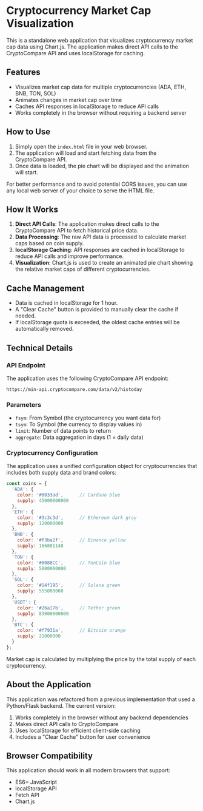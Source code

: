 # Cryptocurrency Market Cap Visualization

This is a standalone web application that visualizes cryptocurrency market cap data using Chart.js. The application makes direct API calls to the CryptoCompare API and uses localStorage for caching.

## Features

- Visualizes market cap data for multiple cryptocurrencies (ADA, ETH, BNB, TON, SOL)
- Animates changes in market cap over time
- Caches API responses in localStorage to reduce API calls
- Works completely in the browser without requiring a backend server

## How to Use

1. Simply open the `index.html` file in your web browser.
2. The application will load and start fetching data from the CryptoCompare API.
3. Once data is loaded, the pie chart will be displayed and the animation will start.

For better performance and to avoid potential CORS issues, you can use any local web server of your choice to serve the HTML file.

## How It Works

1. **Direct API Calls**: The application makes direct calls to the CryptoCompare API to fetch historical price data.
2. **Data Processing**: The raw API data is processed to calculate market caps based on coin supply.
3. **localStorage Caching**: API responses are cached in localStorage to reduce API calls and improve performance.
4. **Visualization**: Chart.js is used to create an animated pie chart showing the relative market caps of different cryptocurrencies.

## Cache Management

- Data is cached in localStorage for 1 hour.
- A "Clear Cache" button is provided to manually clear the cache if needed.
- If localStorage quota is exceeded, the oldest cache entries will be automatically removed.

## Technical Details

### API Endpoint

The application uses the following CryptoCompare API endpoint:
```
https://min-api.cryptocompare.com/data/v2/histoday
```

### Parameters

- `fsym`: From Symbol (the cryptocurrency you want data for)
- `tsym`: To Symbol (the currency to display values in)
- `limit`: Number of data points to return
- `aggregate`: Data aggregation in days (1 = daily data)

### Cryptocurrency Configuration

The application uses a unified configuration object for cryptocurrencies that includes both supply data and brand colors:

```javascript
const coins = {
  'ADA': {
    color: '#0033ad',      // Cardano blue
    supply: 45000000000
  },
  'ETH': {
    color: '#3c3c3d',      // Ethereum dark gray
    supply: 120000000
  },
  'BNB': {
    color: '#f3ba2f',      // Binance yellow
    supply: 166801148
  },
  'TON': {
    color: '#0088CC',      // TonCoin blue
    supply: 5000000000
  },
  'SOL': {
    color: '#14f195',      // Solana green
    supply: 555000000
  },
  'USDT': {
    color: '#26a17b',      // Tether green
    supply: 83000000000
  },
  'BTC': {
    color: '#f7931a',      // Bitcoin orange
    supply: 21000000
  }
};
```

Market cap is calculated by multiplying the price by the total supply of each cryptocurrency.

## About the Application

This application was refactored from a previous implementation that used a Python/Flask backend. The current version:

1. Works completely in the browser without any backend dependencies
2. Makes direct API calls to CryptoCompare
3. Uses localStorage for efficient client-side caching
4. Includes a "Clear Cache" button for user convenience

## Browser Compatibility

This application should work in all modern browsers that support:
- ES6+ JavaScript
- localStorage API
- Fetch API
- Chart.js
